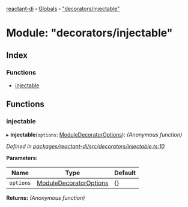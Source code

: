 [reactant-di](../README.md) › [Globals](../globals.md) › ["decorators/injectable"](_decorators_injectable_.md)

# Module: "decorators/injectable"

## Index

### Functions

* [injectable](_decorators_injectable_.md#injectable)

## Functions

###  injectable

▸ **injectable**(`options`: [ModuleDecoratorOptions](../interfaces/_interfaces_.moduledecoratoroptions.md)): *(Anonymous function)*

*Defined in [packages/reactant-di/src/decorators/injectable.ts:10](https://github.com/unadlib/reactant/blob/1aae545/packages/reactant-di/src/decorators/injectable.ts#L10)*

**Parameters:**

Name | Type | Default |
------ | ------ | ------ |
`options` | [ModuleDecoratorOptions](../interfaces/_interfaces_.moduledecoratoroptions.md) | {} |

**Returns:** *(Anonymous function)*
